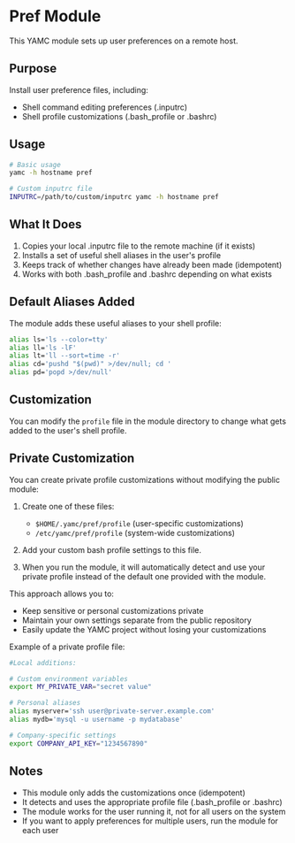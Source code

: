# Pref Module

This YAMC module sets up user preferences on a remote host.

## Purpose

Install user preference files, including:
- Shell command editing preferences (.inputrc)
- Shell profile customizations (.bash_profile or .bashrc)

## Usage

```bash
# Basic usage
yamc -h hostname pref

# Custom inputrc file
INPUTRC=/path/to/custom/inputrc yamc -h hostname pref
```

## What It Does

1. Copies your local .inputrc file to the remote machine (if it exists)
2. Installs a set of useful shell aliases in the user's profile
3. Keeps track of whether changes have already been made (idempotent)
4. Works with both .bash_profile and .bashrc depending on what exists

## Default Aliases Added

The module adds these useful aliases to your shell profile:

```bash
alias ls='ls --color=tty'
alias ll='ls -lF'
alias lt='ll --sort=time -r'
alias cd='pushd "$(pwd)" >/dev/null; cd '
alias pd='popd >/dev/null'
```

## Customization

You can modify the `profile` file in the module directory to change what gets added to the user's shell profile.

## Private Customization

You can create private profile customizations without modifying the public module:

1. Create one of these files:
   - `$HOME/.yamc/pref/profile` (user-specific customizations)
   - `/etc/yamc/pref/profile` (system-wide customizations)

2. Add your custom bash profile settings to this file.

3. When you run the module, it will automatically detect and use your private 
   profile instead of the default one provided with the module.

This approach allows you to:
- Keep sensitive or personal customizations private
- Maintain your own settings separate from the public repository
- Easily update the YAMC project without losing your customizations

Example of a private profile file:
```bash
#Local additions:

# Custom environment variables
export MY_PRIVATE_VAR="secret value"

# Personal aliases
alias myserver='ssh user@private-server.example.com'
alias mydb='mysql -u username -p mydatabase'

# Company-specific settings
export COMPANY_API_KEY="1234567890"
```

## Notes

- This module only adds the customizations once (idempotent)
- It detects and uses the appropriate profile file (.bash_profile or .bashrc)
- The module works for the user running it, not for all users on the system
- If you want to apply preferences for multiple users, run the module for each user